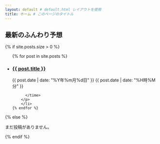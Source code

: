 ```yaml
---
layout: default # default.html レイアウトを使用
title: ホーム # このページのタイトル
---
```


## 最新のふんわり予想

{% if site.posts.size > 0 %}
  <ul class="post-list">
    {% for post in site.posts %}
      <li>
        <h3>
          <a href="{{ post.url | relative_url }}">
            {{ post.title }}
          </a>
        </h3>
        <p class="post-meta">
          <time datetime="{{ post.date | date_to_xmlschema }}">
  {{ post.date | date: "%Y年%m月%d日" }} {{ post.date | date: "%H時%M分" }}
</time>


          </time>
        </p>
        </li>
    {% endfor %}
  </ul>
{% else %}
  <p>まだ投稿がありません。</p>
{% endif %}
